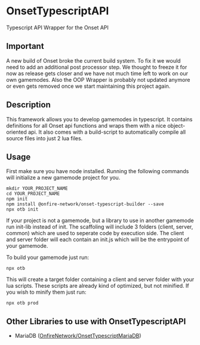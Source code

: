 # OnsetTypescriptAPI
Typescript API Wrapper for the Onset API

## Important
A new build of Onset broke the current build system. To fix it we would need to add an additional post processor step. We thought to freeze it for now as release gets closer and we have not much time left to work on our own gamemodes. Also the OOP Wrapper is probably not updated anymore or even gets removed once we start maintaining this project again.

## Description
This framework allows you to develop gamemodes in typescript. It contains definitions for all Onset api functions and wraps them with a nice object-oriented api. It also comes with a build-script to automatically compile all source files into just 2 lua files.

## Usage
First make sure you have node installed.
Running the following commands will initialize a new gamemode project for you.
```
mkdir YOUR_PROJECT_NAME
cd YOUR_PROJECT_NAME
npm init
npm install @onfire-network/onset-typescript-builder --save
npx otb init
```
If your project is not a gamemode, but a library to use in another gamemode run init-lib instead of init.
The scaffoling will include 3 folders (client, server, common) which are used to seperate code by execution side. The client and server folder will each contain an init.js which will be the entrypoint of your gamemode.  
  
To build your gamemode just run:
```
npx otb
```
This will create a target folder containing a client and server folder with your lua scripts.
These scripts are already kind of optimized, but not minified. If you wish to minify them just run:
```
npx otb prod
```

## Other Libraries to use with OnsetTypescriptAPI
- MariaDB ([OnfireNetwork/OnsetTypescriptMariaDB](https://github.com/OnfireNetwork/OnsetTypescriptMariaDB))
